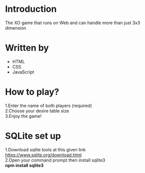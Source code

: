 # Introduction
The XO game that runs on Web and can handle more than just 3x3 dimension
# Written by
* HTML
* CSS
* JavaScript
# How to play?
1.Enter the name of both players (required) <br />
2.Choose your desire table size <br />
3.Enjoy the game! <br />
# SQLite set up
1.Download sqlite tools at this given link https://www.sqlite.org/download.html <br />
2.Open your command prompt then install sqlite3 <br />
<b>npm install sqlite3<b/>  
